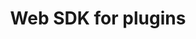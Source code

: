 ---
order: 10
title: Web SDK for plugins
layout: subsections
collection: 'guides/web/introduction'
---